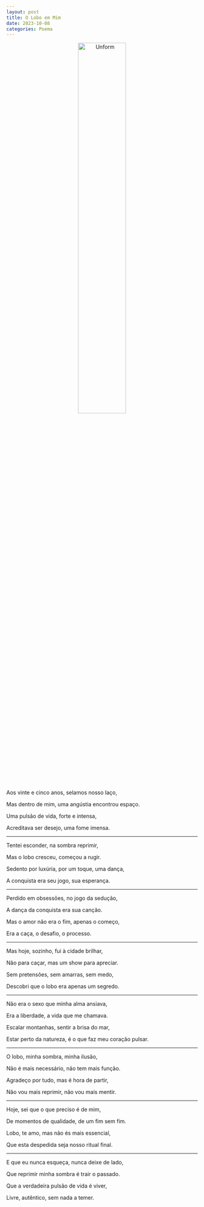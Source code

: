 ```yaml
---
layout: post
title: O Lobo em Mim
date: 2023-10-08
categories: Poema
---
```


<p align="center">
<img src="{{ site.baseurl }}/images/2023-10-08-O-Lobo-em-Mim.png" height="50%" width="50%" alt="Unform" />
</p>

Aos vinte e cinco anos, selamos nosso laço,

Mas dentro de mim, uma angústia encontrou espaço.

Uma pulsão de vida, forte e intensa,

Acreditava ser desejo, uma fome imensa.

---

Tentei esconder, na sombra reprimir,

Mas o lobo cresceu, começou a rugir.

Sedento por luxúria, por um toque, uma dança,

A conquista era seu jogo, sua esperança.

---

Perdido em obsessões, no jogo da sedução,

A dança da conquista era sua canção.

Mas o amor não era o fim, apenas o começo,

Era a caça, o desafio, o processo.

---

Mas hoje, sozinho, fui à cidade brilhar,

Não para caçar, mas um show para apreciar.

Sem pretensões, sem amarras, sem medo,

Descobri que o lobo era apenas um segredo.

---

Não era o sexo que minha alma ansiava,

Era a liberdade, a vida que me chamava.

Escalar montanhas, sentir a brisa do mar,

Estar perto da natureza, é o que faz meu coração pulsar.

---

O lobo, minha sombra, minha ilusão,

Não é mais necessário, não tem mais função.

Agradeço por tudo, mas é hora de partir,

Não vou mais reprimir, não vou mais mentir.

---

Hoje, sei que o que preciso é de mim,

De momentos de qualidade, de um fim sem fim.

Lobo, te amo, mas não és mais essencial,

Que esta despedida seja nosso ritual final.

---

E que eu nunca esqueça, nunca deixe de lado,

Que reprimir minha sombra é trair o passado.

Que a verdadeira pulsão de vida é viver,

Livre, autêntico, sem nada a temer.